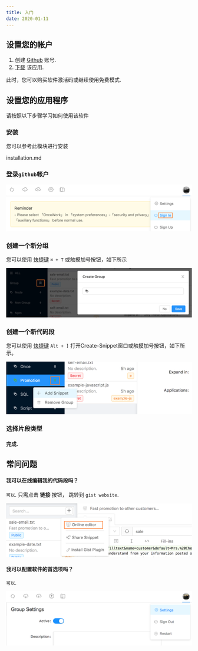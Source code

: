 ```yaml
---
title: 入门
date: 2020-01-11
---
```


## 设置您的帐户

1. 创建 [Github](https://github.com/join?source=experiment-header-dropdowns-home) 账号.
2. [下载](https://github.com/oncework/codeexpander/releases) 该应用. 

此时，您可以购买软件激活码或继续使用免费模式.

## 设置您的应用程序

请按照以下步骤学习如何使用该软件

### 安装

您可以参考此模块进行安装

installation.md

### 登录`github`帐户

![](./img/usage-login.png)

### 创建一个新分组

您可以使用 [快捷键](../support/reference/shortcut.md) `⌘ + T` 或触摸加号按钮，如下所示

![](./img/usage-group.png)

### 创建一个新代码段

您可以使用 [快捷键](../support/reference/shortcut.md) `Alt + ]` 打开Create-Snippet窗口或触摸加号按钮，如下所示。

![](./img/usage-snippet.png)

### 选择片段类型

#### 完成.

## 常问问题

#### 我可以在线编辑我的代码段吗？

`可以`. 只需点击 **链接** 按钮， 跳转到 `gist website`.

![](./img/usage-edit-online.png)

#### 我可以配置软件的首选项吗？

`可以`.

![](./img/usage-settings.png)

